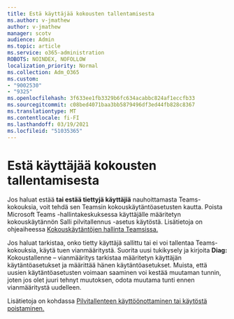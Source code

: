 ```yaml
---
title: Estä käyttäjää kokousten tallentamisesta
ms.author: v-jmathew
author: v-jmathew
manager: scotv
audience: Admin
ms.topic: article
ms.service: o365-administration
ROBOTS: NOINDEX, NOFOLLOW
localization_priority: Normal
ms.collection: Adm_O365
ms.custom:
- "9002530"
- "9325"
ms.openlocfilehash: 3f633ee1fb3329b6fc634acabbc824af1eccfb33
ms.sourcegitcommit: c08bed4071baa3bb5879496df3ed44fb828c8367
ms.translationtype: MT
ms.contentlocale: fi-FI
ms.lasthandoff: 03/19/2021
ms.locfileid: "51035365"
---
```

# <a name="block-user-from-recording-meetings"></a>Estä käyttäjää kokousten tallentamisesta

Jos haluat estää **tai estää tiettyjä käyttäjiä** nauhoittamasta Teams-kokouksia, voit tehdä sen Teamsin kokouskäytäntöasetusten kautta. Poista Microsoft Teams -hallintakeskuksessa  käyttäjälle määritetyn kokouskäytännön Salli pilvitallennus -asetus käytöstä. Lisätietoja on ohjeaiheessa [Kokouskäytäntöjen hallinta Teamsissa.](https://docs.microsoft.com/microsoftteams/meeting-policies-in-teams#allow-cloud-recording)

Jos haluat tarkistaa, onko tietty käyttäjä sallittu tai ei voi tallentaa Teams-kokouksia, käytä tuen vianmääritystä. Suorita uusi tukikysely ja kirjoita **Diag:** Kokoustallenne – vianmääritys tarkistaa määritetyn käyttäjän käytäntöasetukset ja määrittää hänen käytäntöasetukset. Muista, että uusien käytäntöasetusten voimaan saaminen voi kestää muutaman tunnin, joten jos olet juuri tehnyt muutoksen, odota muutama tunti ennen vianmääritystä uudelleen.

Lisätietoja on kohdassa [Pilvitallenteen käyttöönottaminen tai käytöstä poistaminen.](https://docs.microsoft.com/microsoftteams/cloud-recording#turn-on-or-turn-off-cloud-recording)
